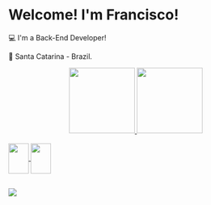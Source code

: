 # Welcome! I'm Francisco!

 
:computer: I'm a Back-End Developer!

:house_with_garden: Santa Catarina - Brazil.

<div align="center">
  <a href="https://github.com/Francisco-Isganzella">
  <img height="130em" src="https://github-readme-stats.vercel.app/api?username=francisco-isganzella&show_icons=false&theme=dark&include_all_commits=true&count_private=true"/>
  <img height="130em" src="https://github-readme-stats.vercel.app/api/top-langs/?username=francisco-isganzella&layout=compact&langs_count=7&theme=dark"/>
</div>
  
<div style="display: inline_block"><br>
   <img align="center" height="60" width="40" src="https://cdn.jsdelivr.net/gh/devicons/devicon/icons/java/java-original.svg" />
  <img align="center" height="60" width="40" src="https://cdn.jsdelivr.net/gh/devicons/devicon/icons/mysql/mysql-original.svg" />
  
</div>
  
  ##
  
  <div> 
  <a href="https://www.linkedin.com/in/francisco-isganzella/" target="_blank"><img src="https://img.shields.io/badge/-LinkedIn-%230077B5?style=for-the-badge&logo=linkedin&logoColor=white" target="_blank"></a> 
 
</div>

